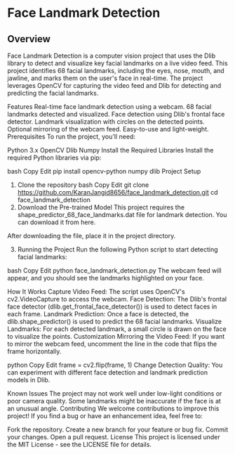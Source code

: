 <h1>Face Landmark Detection</h1>


<h2>Overview</h2>

Face Landmark Detection is a computer vision project that uses the Dlib library to detect and visualize key facial landmarks on a live video feed. This project identifies 68 facial landmarks, including the eyes, nose, mouth, and jawline, and marks them on the user's face in real-time. The project leverages OpenCV for capturing the video feed and Dlib for detecting and predicting the facial landmarks.

Features
Real-time face landmark detection using a webcam.
68 facial landmarks detected and visualized.
Face detection using Dlib's frontal face detector.
Landmark visualization with circles on the detected points.
Optional mirroring of the webcam feed.
Easy-to-use and light-weight.
Prerequisites
To run the project, you'll need:

Python 3.x
OpenCV
Dlib
Numpy
Install the Required Libraries
Install the required Python libraries via pip:

bash
Copy
Edit
pip install opencv-python numpy dlib
Project Setup
1. Clone the repository
bash
Copy
Edit
git clone https://github.com/KaranJangid8656/face_landmark_detection.git
cd face_landmark_detection
2. Download the Pre-trained Model
This project requires the shape_predictor_68_face_landmarks.dat file for landmark detection. You can download it from here.

After downloading the file, place it in the project directory.

3. Running the Project
Run the following Python script to start detecting facial landmarks:

bash
Copy
Edit
python face_landmark_detection.py
The webcam feed will appear, and you should see the landmarks highlighted on your face.

How It Works
Capture Video Feed: The script uses OpenCV's cv2.VideoCapture to access the webcam.
Face Detection: The Dlib's frontal face detector (dlib.get_frontal_face_detector()) is used to detect faces in each frame.
Landmark Prediction: Once a face is detected, the dlib.shape_predictor() is used to predict the 68 facial landmarks.
Visualize Landmarks: For each detected landmark, a small circle is drawn on the face to visualize the points.
Customization
Mirroring the Video Feed: If you want to mirror the webcam feed, uncomment the line in the code that flips the frame horizontally.

python
Copy
Edit
frame = cv2.flip(frame, 1)
Change Detection Quality: You can experiment with different face detection and landmark prediction models in Dlib.

Known Issues
The project may not work well under low-light conditions or poor camera quality.
Some landmarks might be inaccurate if the face is at an unusual angle.
Contributing
We welcome contributions to improve this project! If you find a bug or have an enhancement idea, feel free to:

Fork the repository.
Create a new branch for your feature or bug fix.
Commit your changes.
Open a pull request.
License
This project is licensed under the MIT License - see the LICENSE file for details.
